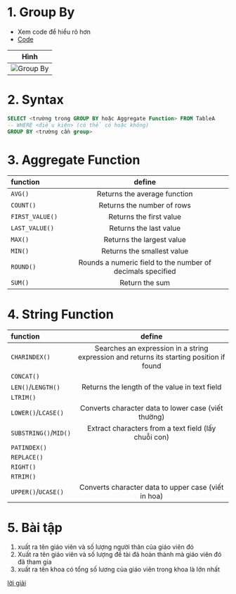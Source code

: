 # 1. Group By

- Xem code để hiểu rõ hơn
- [Code](https://github.com/K1ethoang/SQL-Server/blob/main/11.Group%20by/group%20by.sql)

|Hình|
|:---:|
|![Group By](https://github.com/K1ethoang/SQL-Server/blob/main/11.Group%20by/image/sql-group-by.jpg)|

# 2. Syntax

```sql
SELECT <trường trong GROUP BY hoặc Aggregate Function> FROM TableA
-- WHERE <điều kiện> (có thể có hoặc không)
GROUP BY <trường cần group>
```

# 3. Aggregate Function

| function        |                           define                           |
| :-------------- | :--------------------------------------------------------: |
| `AVG()`         |                Returns the average function                |
| `COUNT()`       |                 Returns the number of rows                 |
| `FIRST_VALUE()` |                  Returns the first value                   |
| `LAST_VALUE()`  |                   Returns the last value                   |
| `MAX()`         |                 Returns the largest value                  |
| `MIN()`         |                 Returns the smallest value                 |
| `ROUND()`       | Rounds a numeric field to the number of decimals specified |
| `SUM()`         |                       Return the sum                       |

# 4. String Function

| function              |                                          define                                          |
| :-------------------- | :--------------------------------------------------------------------------------------: |
| `CHARINDEX()`         | Searches an expression in a string expression and returns its starting position if found |
| `CONCAT()`            |
| `LEN()`/`LENGTH()`    |                      Returns the length of the value in text field                       |
| `LTRIM()`             |
| `LOWER()`/`LCASE()`   |                   Converts character data to lower case (viết thường)                    |
| `SUBSTRING()`/`MID()` |                   Extract characters from a text field (lấy chuỗi con)                   |
| `PATINDEX()`          |
| `REPLACE()`           |
| `RIGHT()`             |
| `RTRIM()`             |
| `UPPER()`/`UCASE()`   |                   Converts character data to upper case (viết in hoa)                    |

# 5. Bài tập

1. xuất ra tên giáo viên và số lượng người thân của giáo viên đó
2. Xuất ra tên giáo viên và số lượng đề tài đã hoàn thành mà giáo viên đó đã tham gia
3. xuất ra tên khoa có tổng số lương của giáo viên trong khoa là lớn nhất
   <br>

[lời giải](https://github.com/K1ethoang/SQL-Server/blob/main/11.Group%20by/group%20by.sql)
